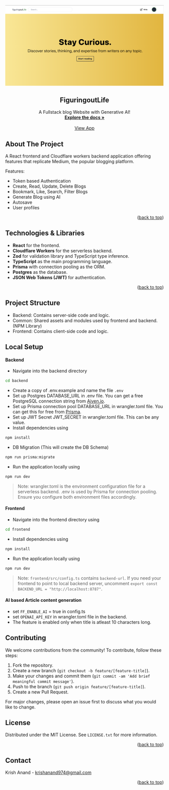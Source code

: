 <a name="readme-top"></a>
<br />
<div align="center">
<a href="https://github.com/Official-Krish/Blog-Website">
    <img src="frontend/public/logo.png" alt="Logo">
  </a>
  

  <h2 align="center">FiguringoutLife</h2>

  <p align="center">
    A Fullstack blog Website with Generative AI!
    <br />
    <a href="https://github.com/Official-Krish/Blog-Website"><strong>Explore the docs »</strong></a>
    <br />
    <br />
    <a href="https://blog-website-krish-anands-projects.vercel.app/">View App</a>

  </p>
</div>

<!-- ABOUT THE PROJECT -->
## About The Project



A React frontend and Cloudflare workers backend application offering features that replicate Medium, the popular blogging platform. 

Features:
* Token based Authentication
* Create, Read, Update, Delete Blogs
* Bookmark, Like, Search, Filter Blogs
* Generate Blog using AI
* Autosave
* User profiles

<p align="right">(<a href="#readme-top">back to top</a>)</p>

## Technologies & Libraries

- **React** for the frontend.
- **Cloudflare Workers** for the serverless backend.
- **Zod** for validation library and TypeScript type inference.
- **TypeScript** as the main programming language.
- **Prisma** with connection pooling as the ORM.
- **Postgres** as the database.
- **JSON Web Tokens (JWT)** for authentication.

<p align="right">(<a href="#readme-top">back to top</a>)</p>

## Project Structure

- Backend: Contains server-side code and logic.
- Common: Shared assets and modules used by frontend and backend. (NPM Library)
- Frontend: Contains client-side code and logic.


## Local Setup

#### Backend

- Navigate into the backend directory 
```bash
cd backend
```
- Create a copy of .env.example and name the file `.env`
- Set up Postgres DATABASE_URL in .env file. You can get a free PostgreSQL connection string from [Aiven.io](https://aiven.io/).
- Set up Prisma connection pool DATABASE_URL in wrangler.toml file. You can get this for free from [Prisma](https://www.prisma.io/data-platform/accelerate).
- Set up JWT Secret JWT_SECRET in wrangler.toml file. This can be any value.
- Install dependencies using 
```bash 
npm install
```
- DB Migration (This will create the DB Schema)
```bash
npm run prisma:migrate
```
- Run the application locally using 
```bash
npm run dev
```

> Note: wrangler.toml is the environment configuration file for a serverless backend. .env is used by Prisma for connection pooling. Ensure you configure both environment files accordingly.

#### Frontend

- Navigate into the frontend directory using 
```bash
cd frontend
```
- Install dependencies using 
```bash
npm install
```
- Run the application locally using 
```bash
npm run dev
```

> Note: `frontend/src/config.ts` contains `backend-url`. If you need your frontend to point to local backend server, uncomment `export const BACKEND_URL = "http://localhost:8787"`. 

#### AI based Article content generation

- set `FF_ENABLE_AI` = true in config.ts
- set `OPENAI_API_KEY` in wrangler.toml file in the backend.
- The feature is enabled only when title is atleast 10 characters long.


## Contributing

We welcome contributions from the community! To contribute, follow these steps:

1. Fork the repository.
2. Create a new branch (`git checkout -b feature/[feature-title]`).
3. Make your changes and commit them (`git commit -am 'Add brief meaningful commit message'`).
4. Push to the branch (`git push origin feature/[feature-title]`).
5. Create a new Pull Request.

For major changes, please open an issue first to discuss what you would like to change.


<!-- LICENSE -->
## License

Distributed under the MIT License. See `LICENSE.txt` for more information.

<p align="right">(<a href="#readme-top">back to top</a>)</p>


<!-- CONTACT -->
## Contact

Krish Anand - krishanand974@gmail.com

<p align="right">(<a href="#readme-top">back to top</a>)</p>





